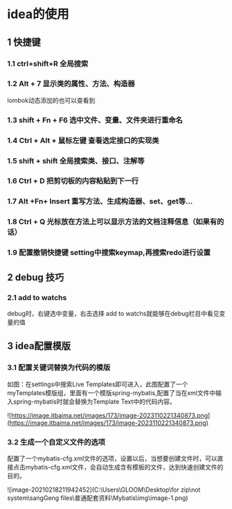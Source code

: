 # idea的使用

## 1 快捷键

### 1.1 ctrl+shift+R 全局搜索 

### 1.2 Alt + 7 显示类的属性、方法、构造器

lombok动态添加的也可以查看到

### 1.3  shift + Fn + F6 选中文件、变量、文件夹进行重命名

### 1.4 Ctrl + Alt + 鼠标左键  查看选定接口的实现类

### 1.5 shift + shift 全局搜索类、接口、注解等

### 1.6 Ctrl + D 把剪切板的内容粘贴到下一行

### 1.7 Alt +Fn+ Insert  重写方法、生成构造器、set、get等...

### 1.8 Ctrl + Q 光标放在方法上可以显示方法的文档注释信息（如果有的话）

### 1.9 配置撤销快捷键 setting中搜索keymap,再搜索redo进行设置







## 2 debug 技巧

### 2.1 add to watchs
debug时，右键选中变量，右击选择 add to watchs就能够在debug栏目中看见变量的值

## 3 idea配置模版

### 3.1 配置关键词替换为代码的模版

如图：在settings中搜索Live Templates即可进入，此图配置了一个myTemplates模版组，里面有一个模版spring-mybatis,配置了当在xml文件中输入spring-mybatis时就会替换为Template Text中的代码内容。

![https://image.itbaima.net/images/173/image-2023110221340873.png](https://image.itbaima.net/images/173/image-2023110221340873.png)

### 3.2 生成一个自定义文件的选项

配置了一个mybatis-cfg.xml文件的选项，设置以后，当想要创建文件时，可以直接点击mybatis-cfg.xml文件，会自动生成含有模板的文件，达到快速创建文件的目的。

![image-20210218211942452](C:\Users\GLOOM\Desktop\for zip\not system\sangGeng files\普通配套资料\Mybatis\img\image-1.png)

